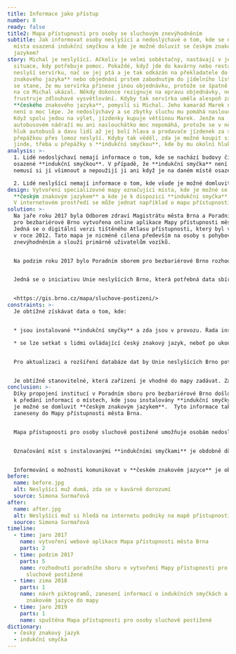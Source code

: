 ```yaml
---
title: Informace jako přístup
number: 8
ready: false
title2: Mapa přístupnosti pro osoby se sluchovým znevýhodněním
subtitle: Jak informovat osoby neslyšící a nedoslýchavé o tom, kde se nachází
  místa osazená indukční smyčkou a kde je možné doluvit se českým znakovým
  jazykem?
story: Michal je neslyšící. Ačkoliv je velmi soběstačný, nastávají v jeho životě
  situace, kdy potřebuje pomoc. Pokaždé, když jde do kavárny nebo restaurace,
  neslyší servírku, nač se jej ptá a je tak odkázán na překladatele do **českého
  znakového jazyka** nebo objednání prstem zabodnutým do jídelního lístku. Občas
  se stane, že mu servírka přinese jinou objednávku, protože se špatně podívá,
  na co Michal ukázal. Někdy dokonce rezignuje na opravu objednávky, neboť jej
  frustruje zdlouhavé vysvětlování. Kdyby tak servírka uměla alespoň základy
  **českého znakového jazyka**, pomyslí si Michal. Jeho kamarád Marek na tom
  není o moc lépe. Je nedoslýchavý a se zbytky sluchu mu pomáhá naslouchátko.
  Když spolu jedou na výlet, jízdenky kupuje většinou Marek. Jenže na
  autobusovém nádraží mu ani naslouchátko moc nepomáhá, protože se v něm tříští
  hluk autobusů a davu lidí až jej bolí hlava a prodavače jízdenek za skleněnou
  přepážkou přes lomoz neslyší. Kdyby tak věděl, zda je možné koupit si lístky
  jinde, třeba u přepážky s **indukční smyčkou**, kde by mu okolní hluk nevadil.
analysis: >-
  1. Lidé nedoslýchaví nemají informace o tom, kde se nachází budovy či přepážky
  osazené **indukční smyčkou**. V případě, že **indukční smyčka** není označena,
  nemusí si jí všimnout a nepoužijí ji ani když je na daném místě osazena.

  2. Lidé neslyšící nemají informace o tom, kde všude je možné domluvit se **českým znakovým jazykem**. I v případě, že se nachází na místě, kdy by bylo možné komunikovat **českým znakovým jazykem**, jelikož o této možnosti nevědí, nemohou ji využít.
design: Vytvoření specializovné mapy označující místa, kde je možné se domluvit
  **českým znakovým jazykem** a kde je k dispozici **indukční smyčka**.
  V internetovém prostředí se může jednat například o mapu přístupnosti.
solution: >-
  Na jaře roku 2017 byla Odborem zdraví Magistrátu města Brna a Poradním sborem
  pro bezbariérové Brno vytvořena online aplikace Mapy přístupnosti města Brna.
  Jedná se o digitální verzi tištěného Atlasu přístupnosti, který byl vytvořen
  v roce 2012. Tato mapa je nicméně cílena především na osoby s pohybovým
  znevýhodněním a slouží primárně uživatelům vozíků.


  Na podzim roku 2017 bylo Poradním sborem pro bezbariérové Brno rozhodnuto, že základ této aplikace bude použit pro vytvoření speciální Mapy přístupnosti pro osoby sluchově postižené. Mapová aplikace zobrazuje místa v Brně, kde jsou i) instalovány **indukční smyčky** nebo ii) kde se lze domluvit **českým znakovým jazykem**.


  Jedná se o iniciativu Unie neslyšících Brno, která potřebná data sbírá a aktualizuje. Piktogramy pro mapovou aplikaci byly vytvořeny zaměstnanci Odboru městské informatiky a do mapy byly zaneseny začátkem roku 2019. Unie neslyšících Brno plánuje místa osazená **indukční smyčkou** fyzicky označovat piktogramem i přímo v terénu.


  <https://gis.brno.cz/mapa/sluchove-postizeni/>
constraints: >-
  Je obtížné získávat data o tom, kde: 


  * jsou instalované **indukční smyčky** a zda jsou v provozu. Řada institucí **indukční smyčky** nainstalované má, ale nespouští je (například soudy).

  * se lze setkat s lidmi ovládající český znakový jazyk, neboť po ukončení kurzů **českého zankového jazyka** dochází k přerušení kontaktů a neexistují informace, kde se lidé s touto kompetencí nachází.


  Pro aktualizaci a rozšíření databáze dat by Unie neslyšících Brno potřebovala další pracovní sílu. 


  Je obtížně stanovitelné, která zařízení je vhodné do mapy zadávat. Zařazení například kavárny pouze na základě znalosti, že zde jeden zaměstnanec ovládá **český znakový jazyk**, může být pro uživatele zcestné, pokud kavárnu navštíví mimo dobu jeho směny.
conclusion: >-
  Díky propojení institucí v Poradním sboru pro bezbariérové Brno došlo
  k předání informací o místech, kde jsou instalovány **indukční smyčky** a kde
  je možné se domluvit **českým znakovým jazykem**.  Tyto informace tak byly
  zaneseny do Mapy přístupnosti města Brna.


  Mapa přístupnosti pro osoby sluchově postižené umožňuje osobám nedoslýchavým dopředu se seznámit s tím, zda je na daném místě instalována **indukční smyčka** a osobám neslyšícícm, zda je možné očekávat, že se na daném místě bude možné domluvit **českým znakovým jazykem**.


  Označování míst s instalovanými **indukčními smyčkami** je obdobně důležitá jako jejich samotná instalace.


  Informování o možnosti komunikovat v **českém znakovém jazyce** je obdobně důležité jako jeho znalost.
before:
  name: before.jpg
  alt: Neslyšící muž dumá, zda se v kavárně dorozumí
  source: Simona Surmařová
after:
  name: after.jpg
  alt: Neslyšící muž si hledá na internetu podniky na mapě přístupnosti
  source: Simona Surmařová
timeline:
  - time: jaro 2017
    name: vytvoření webové aplikace Mapa přístupnosti města Brna
    parts: 2
  - time: podzim 2017
    parts: 5
    name: rozhodnutí poradního sboru o vytvoření Mapy přístupnosti pro osoby
      sluchově postižené
  - time: zima 2018
    parts: 1
    name: návrh piktogramů, zanesení informací o indukčních smyčkách a českém
      znakovém jazyce do mapy
  - time: jaro 2019
    parts: 1
    name: spuštěna Mapa přístupnosti pro osoby sluchově postižené
dictionary:
  - český znakový jazyk
  - indukční smyčka
---
```

